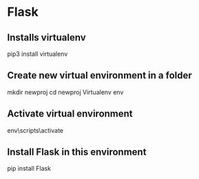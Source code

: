 # Flask 


## Installs virtualenv 

pip3 install virtualenv  

## Create new virtual environment in a folder  

mkdir newproj
cd newproj
Virtualenv env   

## Activate virtual environment 

env\scripts\activate  

## Install Flask in this environment  

pip install Flask